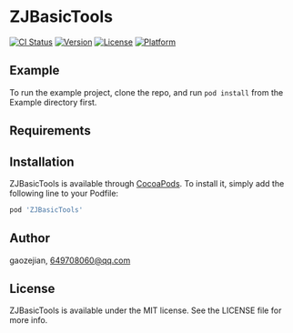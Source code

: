 # ZJBasicTools

[![CI Status](https://img.shields.io/travis/gaozejian/ZJBasicTools.svg?style=flat)](https://travis-ci.org/gaozejian/ZJBasicTools)
[![Version](https://img.shields.io/cocoapods/v/ZJBasicTools.svg?style=flat)](https://cocoapods.org/pods/ZJBasicTools)
[![License](https://img.shields.io/cocoapods/l/ZJBasicTools.svg?style=flat)](https://cocoapods.org/pods/ZJBasicTools)
[![Platform](https://img.shields.io/cocoapods/p/ZJBasicTools.svg?style=flat)](https://cocoapods.org/pods/ZJBasicTools)

## Example

To run the example project, clone the repo, and run `pod install` from the Example directory first.

## Requirements

## Installation

ZJBasicTools is available through [CocoaPods](https://cocoapods.org). To install
it, simply add the following line to your Podfile:

```ruby
pod 'ZJBasicTools'
```

## Author

gaozejian, 649708060@qq.com

## License

ZJBasicTools is available under the MIT license. See the LICENSE file for more info.
